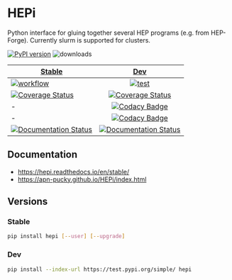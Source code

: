 # HEPi

Python interface for gluing together several HEP programs (e.g. from HEP-Forge).
Currently slurm is supported for clusters.


[![PyPI version][pypi image]][pypi link]  ![downloads](https://img.shields.io/pypi/dm/hepi.svg) 

| [Stable][doc stable]        | [Dev][doc test]           |
| ------------- |:-------------:|
| [![workflow][a s image]][a s link]      | [![test][a t image]][a t link]     |
| [![Coverage Status][c s i]][c s l] | [![Coverage Status][c t i]][c t l] |
| -      |[![Codacy Badge][codacy cover image]][codacy cover link] | 
| -     |[![Codacy Badge][codacy quality image]][codacy quality link] | 
| [![Documentation Status][rtd s i]][rtd s l] | [![Documentation Status][rtd t i]][rtd t l]  | 

## Documentation
- https://hepi.readthedocs.io/en/stable/
- https://apn-pucky.github.io/HEPi/index.html

## Versions

### Stable

```sh
pip install hepi [--user] [--upgrade]
```

### Dev

```sh
pip install --index-url https://test.pypi.org/simple/ hepi
```


[doc stable]: https://apn-pucky.github.io/HEPi/index.html
[doc test]: https://apn-pucky.github.io/HEPi/test/index.html

[pypi image]: https://badge.fury.io/py/hepi.svg
[pypi link]: https://pypi.org/project/hepi/

[a s image]: https://github.com/APN-Pucky/HEPi/actions/workflows/release.yml/badge.svg
[a s link]: https://github.com/APN-Pucky/HEPi/actions/workflows/release.yml
[a t link]: https://github.com/APN-Pucky/HEPi/actions/workflows/test.yml
[a t image]: https://github.com/APN-Pucky/HEPi/actions/workflows/test.yml/badge.svg

[codacy quality image]: https://app.codacy.com/project/badge/Grade/ef07b792a0f84f2eb1d7ebe07ae9e639
[codacy quality link]: https://www.codacy.com/gh/APN-Pucky/HEPi/dashboard?utm_source=github.com&amp;utm_medium=referral&amp;utm_content=APN-Pucky/HEPi&amp;utm_campaign=Badge_Grade
[codacy cover image]: https://app.codacy.com/project/badge/Coverage/ef07b792a0f84f2eb1d7ebe07ae9e639
[codacy cover link]: https://www.codacy.com/gh/APN-Pucky/HEPi/dashboard?utm_source=github.com&utm_medium=referral&utm_content=APN-Pucky/HEPi&utm_campaign=Badge_Coverage

[c s i]: https://coveralls.io/repos/github/APN-Pucky/HEPi/badge.svg?branch=stable
[c s l]: https://coveralls.io/github/APN-Pucky/HEPi?branch=stable
[c t l]: https://coveralls.io/github/APN-Pucky/HEPi?branch=master
[c t i]: https://coveralls.io/repos/github/APN-Pucky/HEPi/badge.svg?branch=master

[rtd s i]: https://readthedocs.org/projects/hepi/badge/?version=stable
[rtd s l]: https://hepi.readthedocs.io/en/stable/?badge=stable
[rtd t i]: https://readthedocs.org/projects/hepi/badge/?version=latest
[rtd t l]: https://hepi.readthedocs.io/en/latest/?badge=latest
